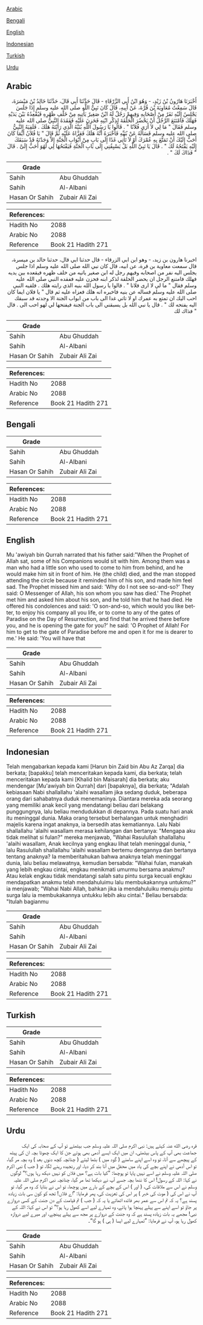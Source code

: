 [Arabic](#arabic)

[Bengali](#bengali)

[English](#english)

[Indonesian](#indonesian)

[Turkish](#turkish)

[Urdu](#urdu)

## Arabic


<div dir="rtl" lang="ar" style={{fontSize:'larger',backgroundColor:'#f8f9fa',padding:20}}>
أَخْبَرَنَا هَارُونُ بْنُ زَيْدٍ، - وَهُوَ ابْنُ أَبِي الزَّرْقَاءِ - قَالَ حَدَّثَنَا أَبِي قَالَ، حَدَّثَنَا خَالِدُ بْنُ مَيْسَرَةَ، قَالَ سَمِعْتُ مُعَاوِيَةَ بْنَ قُرَّةَ، عَنْ أَبِيهِ، قَالَ كَانَ نَبِيُّ اللَّهِ صلى الله عليه وسلم إِذَا جَلَسَ يَجْلِسُ إِلَيْهِ نَفَرٌ مِنْ أَصْحَابِهِ وَفِيهِمْ رَجُلٌ لَهُ ابْنٌ صَغِيرٌ يَأْتِيهِ مِنْ خَلْفِ ظَهْرِهِ فَيُقْعِدُهُ بَيْنَ يَدَيْهِ فَهَلَكَ فَامْتَنَعَ الرَّجُلُ أَنْ يَحْضُرَ الْحَلْقَةَ لِذِكْرِ ابْنِهِ فَحَزِنَ عَلَيْهِ فَفَقَدَهُ النَّبِيُّ صلى الله عليه وسلم فَقَالَ ‏"‏ مَا لِي لاَ أَرَى فُلاَنًا ‏"‏ ‏.‏ قَالُوا يَا رَسُولَ اللَّهِ بُنَيَّهُ الَّذِي رَأَيْتَهُ هَلَكَ ‏.‏ فَلَقِيَهُ النَّبِيُّ صلى الله عليه وسلم فَسَأَلَهُ عَنْ بُنَيِّهِ فَأَخْبَرَهُ أَنَّهُ هَلَكَ فَعَزَّاهُ عَلَيْهِ ثُمَّ قَالَ ‏"‏ يَا فُلاَنُ أَيُّمَا كَانَ أَحَبُّ إِلَيْكَ أَنْ تَمَتَّعَ بِهِ عُمْرَكَ أَوْ لاَ تَأْتِي غَدًا إِلَى بَابٍ مِنْ أَبْوَابِ الْجَنَّةِ إِلاَّ وَجَدْتَهُ قَدْ سَبَقَكَ إِلَيْهِ يَفْتَحُهُ لَكَ ‏"‏ ‏.‏ قَالَ يَا نَبِيَّ اللَّهِ بَلْ يَسْبِقُنِي إِلَى بَابِ الْجَنَّةِ فَيَفْتَحُهَا لِي لَهُوَ أَحَبُّ إِلَىَّ ‏.‏ قَالَ ‏"‏ فَذَاكَ لَكَ ‏"‏ ‏.‏
</div>
<div style={{backgroundColor:'#f8f9fa',padding:20, marginBottom: 10}}><table> <thead> <tr> <th>Grade</th> <th></th> </tr> </thead> <tbody> <tr><td>Sahih</td><td>Abu Ghuddah</td></tr><tr><td>Sahih</td><td>Al-Albani</td></tr><tr><td>Hasan Or Sahih</td><td>Zubair Ali Zai</td></tr></tbody></table><table> <thead> <tr> <th>References:</th> <th></th> </tr> </thead> <tbody><tr><td>Hadith No</td><td>2088</td></tr><tr><td>Arabic No</td><td>2088</td></tr><tr><td>Reference</td><td>Book 21 Hadith 271</td></tr></tbody></table></div>


<div dir="rtl" lang="ar" style={{fontSize:'larger',backgroundColor:'#f8f9fa',padding:20}}>
اخبرنا هارون بن زيد، - وهو ابن ابي الزرقاء - قال حدثنا ابي قال، حدثنا خالد بن ميسرة، قال سمعت معاوية بن قرة، عن ابيه، قال كان نبي الله صلى الله عليه وسلم اذا جلس يجلس اليه نفر من اصحابه وفيهم رجل له ابن صغير ياتيه من خلف ظهره فيقعده بين يديه فهلك فامتنع الرجل ان يحضر الحلقة لذكر ابنه فحزن عليه ففقده النبي صلى الله عليه وسلم فقال " ما لي لا ارى فلانا " . قالوا يا رسول الله بنيه الذي رايته هلك . فلقيه النبي صلى الله عليه وسلم فساله عن بنيه فاخبره انه هلك فعزاه عليه ثم قال " يا فلان ايما كان احب اليك ان تمتع به عمرك او لا تاتي غدا الى باب من ابواب الجنة الا وجدته قد سبقك اليه يفتحه لك " . قال يا نبي الله بل يسبقني الى باب الجنة فيفتحها لي لهو احب الى . قال " فذاك لك
</div>
<div style={{backgroundColor:'#f8f9fa',padding:20, marginBottom: 10}}><table> <thead> <tr> <th>Grade</th> <th></th> </tr> </thead> <tbody> <tr><td>Sahih</td><td>Abu Ghuddah</td></tr><tr><td>Sahih</td><td>Al-Albani</td></tr><tr><td>Hasan Or Sahih</td><td>Zubair Ali Zai</td></tr></tbody></table><table> <thead> <tr> <th>References:</th> <th></th> </tr> </thead> <tbody><tr><td>Hadith No</td><td>2088</td></tr><tr><td>Arabic No</td><td>2088</td></tr><tr><td>Reference</td><td>Book 21 Hadith 271</td></tr></tbody></table></div>

## Bengali


<div dir="ltr" lang="bn" style={{fontSize:'larger',backgroundColor:'#f8f9fa',padding:20}}>

</div>
<div style={{backgroundColor:'#f8f9fa',padding:20, marginBottom: 10}}><table> <thead> <tr> <th>Grade</th> <th></th> </tr> </thead> <tbody> <tr><td>Sahih</td><td>Abu Ghuddah</td></tr><tr><td>Sahih</td><td>Al-Albani</td></tr><tr><td>Hasan Or Sahih</td><td>Zubair Ali Zai</td></tr></tbody></table><table> <thead> <tr> <th>References:</th> <th></th> </tr> </thead> <tbody><tr><td>Hadith No</td><td>2088</td></tr><tr><td>Arabic No</td><td>2088</td></tr><tr><td>Reference</td><td>Book 21 Hadith 271</td></tr></tbody></table></div>

## English


<div dir="ltr" lang="en" style={{fontSize:'larger',backgroundColor:'#f8f9fa',padding:20}}>
Mu 'awiyah bin Qurrah narrated that his father said:"When the Prophet of Allah sat, some of his Companions would sit with him. Among them was a man who had a little son who used to come to him from behind, and he would make him sit in front of him. He (the child) died, and the man stopped attending the circle because it reminded him of his son, and made him feel sad. The Prophet missed him and said: 'Why do I not see so-and-so?' They said: O Messenger of Allah, his son whom you saw has died.' The Prophet met him and asked him about his son, and he told him that he had died. He offered his condolences and said: 'O son-and-so, which would you like better, to enjoy his company all you life, or to come to any of the gates of Paradise on the Day of Resurrection, and find that he arrived there before you, and he is opening the gate for you?' he said: 'O Prophet of Allah! For him to get to the gate of Paradise before me and open it for me is dearer to me.' He said: 'You will have that
</div>
<div style={{backgroundColor:'#f8f9fa',padding:20, marginBottom: 10}}><table> <thead> <tr> <th>Grade</th> <th></th> </tr> </thead> <tbody> <tr><td>Sahih</td><td>Abu Ghuddah</td></tr><tr><td>Sahih</td><td>Al-Albani</td></tr><tr><td>Hasan Or Sahih</td><td>Zubair Ali Zai</td></tr></tbody></table><table> <thead> <tr> <th>References:</th> <th></th> </tr> </thead> <tbody><tr><td>Hadith No</td><td>2088</td></tr><tr><td>Arabic No</td><td>2088</td></tr><tr><td>Reference</td><td>Book 21 Hadith 271</td></tr></tbody></table></div>

## Indonesian


<div dir="ltr" lang="id" style={{fontSize:'larger',backgroundColor:'#f8f9fa',padding:20}}>
Telah mengabarkan kepada kami [Harun bin Zaid bin Abu Az Zarqa] dia berkata; [bapakku] telah menceritakan kepada kami, dia berkata; telah menceritakan kepada kami [Khalid bin Maisarah] dia berkata; aku mendengar [Mu'awiyah bin Qurrah] dari [bapaknya], dia berkata; "Adalah kebiasaan Nabi shallallahu 'alaihi wasallam jika sedang duduk, beberapa orang dari sahabatnya duduk menemaninya. Diantara mereka ada seorang yang memiliki anak kecil yang mendatangi beliau dari belakang punggungnya, lalu beliau mendudukkan di depannya. Pada suatu hari anak itu meninggal dunia. Maka orang tersebut berhalangan untuk menghadiri majelis karena ingat anaknya, ia bersedih atas kematiannya. Lalu Nabi shallallahu 'alaihi wasallam merasa kehilangan dan bertanya: "Mengapa aku tidak melihat si fulan?" mereka menjawab, "Wahai Rasulullah shallallahu 'alaihi wasallam, Anak kecilnya yang engkau lihat telah meninggal dunia, " lalu Rasulullah shallallahu 'alaihi wasallam bertemu dengannya dan bertanya tentang anaknya? Ia memberitahukan bahwa anaknya telah meninggal dunia, lalu beliau melawatnya, kemudian bersabda: "Wahai fulan, manakah yang lebih engkau cintai, engkau menikmati umurmu bersama anakmu? Atau kelak engkau tidak mendatangi salah satu pintu surga kecuali engkau mendapatkan anakmu telah mendahuluimu lalu membukakannya untukmu?" ia menjawab; "Wahai Nabi Allah, bahkan jika ia mendahuluiku menuju pintu surga lalu ia membukakannya untukku lebih aku cintai." Beliau bersabda: "Itulah bagianmu
</div>
<div style={{backgroundColor:'#f8f9fa',padding:20, marginBottom: 10}}><table> <thead> <tr> <th>Grade</th> <th></th> </tr> </thead> <tbody> <tr><td>Sahih</td><td>Abu Ghuddah</td></tr><tr><td>Sahih</td><td>Al-Albani</td></tr><tr><td>Hasan Or Sahih</td><td>Zubair Ali Zai</td></tr></tbody></table><table> <thead> <tr> <th>References:</th> <th></th> </tr> </thead> <tbody><tr><td>Hadith No</td><td>2088</td></tr><tr><td>Arabic No</td><td>2088</td></tr><tr><td>Reference</td><td>Book 21 Hadith 271</td></tr></tbody></table></div>

## Turkish


<div dir="ltr" lang="tr" style={{fontSize:'larger',backgroundColor:'#f8f9fa',padding:20}}>

</div>
<div style={{backgroundColor:'#f8f9fa',padding:20, marginBottom: 10}}><table> <thead> <tr> <th>Grade</th> <th></th> </tr> </thead> <tbody> <tr><td>Sahih</td><td>Abu Ghuddah</td></tr><tr><td>Sahih</td><td>Al-Albani</td></tr><tr><td>Hasan Or Sahih</td><td>Zubair Ali Zai</td></tr></tbody></table><table> <thead> <tr> <th>References:</th> <th></th> </tr> </thead> <tbody><tr><td>Hadith No</td><td>2088</td></tr><tr><td>Arabic No</td><td>2088</td></tr><tr><td>Reference</td><td>Book 21 Hadith 271</td></tr></tbody></table></div>

## Urdu


<div dir="rtl" lang="ur" style={{fontSize:'larger',backgroundColor:'#f8f9fa',padding:20}}>
قرہ رضی الله عنہ کہتے ہیں: نبی اکرم صلی اللہ علیہ وسلم جب بیٹھتے تو آپ کے صحابہ کی ایک جماعت بھی آپ کے پاس بیٹھتی، ان میں ایک ایسے آدمی بھی ہوتے جن کا ایک چھوٹا بچہ ان کی پیٹھ کے پیچھے سے آتا، تو وہ اسے اپنے سامنے ( گود میں ) بٹھا لیتے ( چنانچہ کچھ دنوں بعد ) وہ بچہ مر گیا، تو اس آدمی نے اپنے بچے کی یاد میں محفل میں آنا بند کر دیا، اور رنجیدہ رہنے لگا، تو ( جب ) نبی اکرم صلی اللہ علیہ وسلم نے اسے نہیں پایا تو پوچھا: ”کیا بات ہے؟ میں فلاں کو نہیں دیکھ رہا ہوں؟“ لوگوں نے کہا: اللہ کے رسول! اس کا ننھا بچہ جسے آپ نے دیکھا تھا مر گیا، چنانچہ نبی اکرم صلی اللہ علیہ وسلم نے اس سے ملاقات کی، ( اور ) اس کے بچے کے بارے میں پوچھا، تو اس نے بتایا کہ وہ مر گیا، تو آپ نے اس کی ( موت کی خبر ) پر اس کی تعزیت کی، پھر فرمایا: ”اے فلاں! تجھ کو کون سی بات زیادہ پسند ہے؟ یہ کہ تم اس سے عمر بھر فائدہ اٹھاتے یا یہ کہ ( جب ) تم قیامت کے دن جنت کے کسی دروازے پر جاؤ تو اسے اپنے سے پہلے پہنچا ہوا پائے، وہ تمہارے لیے اسے کھول رہا ہو؟“ تو اس نے کہا: اللہ کے نبی! مجھے یہ بات زیادہ پسند ہے کہ وہ جنت کے دروازے پر مجھ سے پہلے پہنچے، اور میرے لیے دروازہ کھول رہا ہو، آپ نے فرمایا: ”تمہارے لیے ایسا ( ہی ) ہو گا“۔
</div>
<div style={{backgroundColor:'#f8f9fa',padding:20, marginBottom: 10}}><table> <thead> <tr> <th>Grade</th> <th></th> </tr> </thead> <tbody> <tr><td>Sahih</td><td>Abu Ghuddah</td></tr><tr><td>Sahih</td><td>Al-Albani</td></tr><tr><td>Hasan Or Sahih</td><td>Zubair Ali Zai</td></tr></tbody></table><table> <thead> <tr> <th>References:</th> <th></th> </tr> </thead> <tbody><tr><td>Hadith No</td><td>2088</td></tr><tr><td>Arabic No</td><td>2088</td></tr><tr><td>Reference</td><td>Book 21 Hadith 271</td></tr></tbody></table></div>
